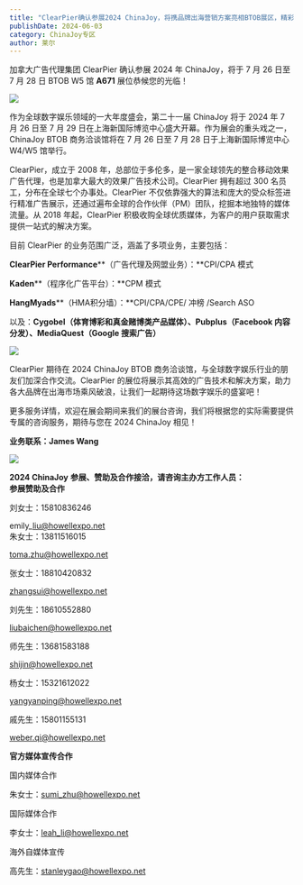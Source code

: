 ```yaml
---
title: "ClearPier确认参展2024 ChinaJoy，将携品牌出海营销方案亮相BTOB展区，精彩不容错过！"
publishDate: 2024-06-03
category: ChinaJoy专区
author: 莱尔
---
```


加拿大广告代理集团 ClearPier 确认参展 2024 年 ChinaJoy，将于 7 月 26 日至 7 月 28 日 BTOB W5 馆 **A671** 展位恭候您的光临！

![](https://ec-net-1251389766.cos.ap-shanghai.myqcloud.com/wp-content/uploads/2024/06/20240603232007323.jpg)

作为全球数字娱乐领域的一大年度盛会，第二十一届 ChinaJoy 将于 2024 年 7 月 26 日至 7 月 29 日在上海新国际博览中心盛大开幕。作为展会的重头戏之一，ChinaJoy BTOB 商务洽谈馆将在 7 月 26 日至 7 月 28 日于上海新国际博览中心 W4/W5 馆举行。

ClearPier，成立于 2008 年，总部位于多伦多，是一家全球领先的整合移动效果广告代理，也是加拿大最大的效果广告技术公司。ClearPier 拥有超过 300 名员工，分布在全球七个办事处。ClearPier 不仅依靠强大的算法和庞大的受众标签进行精准广告展示，还通过遍布全球的合作伙伴（PM）团队，挖掘本地独特的媒体流量。从 2018 年起，ClearPier 积极收购全球优质媒体，为客户的用户获取需求提供一站式的解决方案。

目前 ClearPier 的业务范围广泛，涵盖了多项业务，主要包括：

**ClearPier Performance****（广告代理及网盟业务）：**CPI/CPA 模式

**Kaden****（程序化广告平台）：**CPM 模式

**HangMyads****（HMA积分墙）：**CPI/CPA/CPE/ 冲榜 /Search ASO

以及：**Cygobel（体育博彩和真金赌博类产品媒体）、Pubplus（Facebook 内容分发）、MediaQuest（Google 搜索广告）**

![](https://ec-net-1251389766.cos.ap-shanghai.myqcloud.com/wp-content/uploads/2024/06/20240603232009467.jpg)

ClearPier 期待在 2024 ChinaJoy BTOB 商务洽谈馆，与全球数字娱乐行业的朋友们加深合作交流。ClearPier 的展位将展示其高效的广告技术和解决方案，助力各大品牌在出海市场乘风破浪，让我们一起期待这场数字娱乐的盛宴吧！

更多服务详情，欢迎在展会期间来我们的展台咨询，我们将根据您的实际需要提供专属的咨询服务，期待与您在 2024 ChinaJoy 相见！

**业务联系：James Wang**

![](https://ec-net-1251389766.cos.ap-shanghai.myqcloud.com/wp-content/uploads/2024/06/20240603232011768.jpg)

**2024 ChinaJoy** **参展、赞助及合作接洽，请咨询主办方工作人员：**  
**参展赞助及合作**

刘女士：15810836246

emily\_liu@howellexpo.net  
朱女士：13811516015

toma.zhu@howellexpo.net

张女士：18810420832

zhangsui@howellexpo.net

刘先生：18610552880

liubaichen@howellexpo.net

师先生：13681583188

shijin@howellexpo.net

杨女士：15321612022

yangyanping@howellexpo.net

戚先生：15801155131

weber.qi@howellexpo.net  
  

**官方媒体宣传合作**

国内媒体合作

朱女士：[sumi\_zhu@howellexpo.net](mailto:sumi_zhu@howellexpo.net)

国际媒体合作

李女士：[leah\_li@howellexpo.net](mailto:leah_li@howellexpo.net)

海外自媒体宣传

高先生：stanleygao@howellexpo.net
